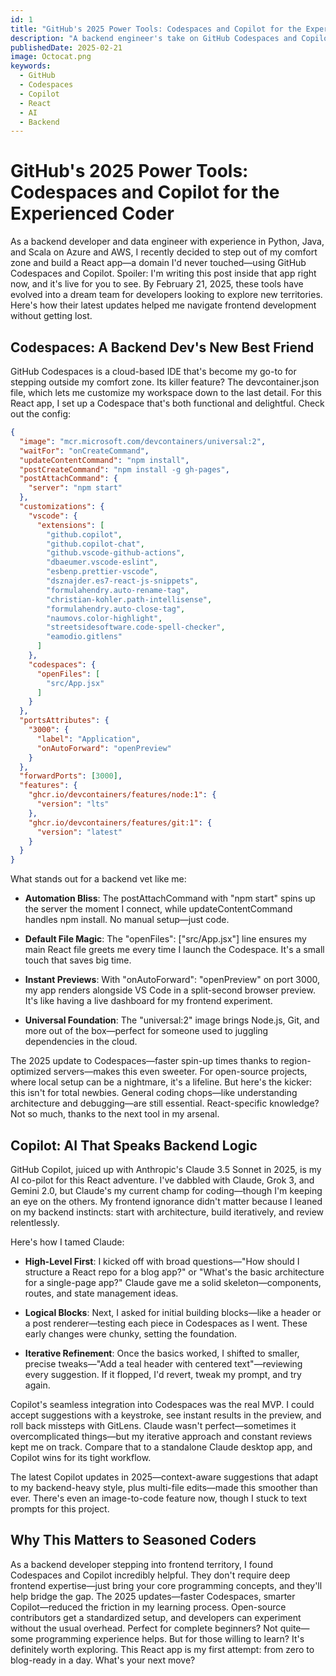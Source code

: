 ```yaml
---
id: 1
title: "GitHub's 2025 Power Tools: Codespaces and Copilot for the Experienced Coder"
description: "A backend engineer's take on GitHub Codespaces and Copilot's latest updates—building a React app with no prior React experience, powered by cloud dev and AI."
publishedDate: 2025-02-21
image: Octocat.png
keywords:
  - GitHub
  - Codespaces
  - Copilot
  - React
  - AI
  - Backend
---
```


# GitHub's 2025 Power Tools: Codespaces and Copilot for the Experienced Coder

As a backend developer and data engineer with experience in Python, Java, and Scala on Azure and AWS, I recently decided to step out of my comfort zone and build a React app—a domain I'd never touched—using GitHub Codespaces and Copilot. Spoiler: I'm writing this post inside that app right now, and it's live for you to see. By February 21, 2025, these tools have evolved into a dream team for developers looking to explore new territories. Here's how their latest updates helped me navigate frontend development without getting lost.

## Codespaces: A Backend Dev's New Best Friend

GitHub Codespaces is a cloud-based IDE that's become my go-to for stepping outside my comfort zone. Its killer feature? The devcontainer.json file, which lets me customize my workspace down to the last detail. For this React app, I set up a Codespace that's both functional and delightful. Check out the config:

```json
{
  "image": "mcr.microsoft.com/devcontainers/universal:2",
  "waitFor": "onCreateCommand",
  "updateContentCommand": "npm install",
  "postCreateCommand": "npm install -g gh-pages",
  "postAttachCommand": {
    "server": "npm start"
  },
  "customizations": {
    "vscode": {
      "extensions": [
        "github.copilot",
        "github.copilot-chat",
        "github.vscode-github-actions",
        "dbaeumer.vscode-eslint",
        "esbenp.prettier-vscode",
        "dsznajder.es7-react-js-snippets",
        "formulahendry.auto-rename-tag",
        "christian-kohler.path-intellisense",
        "formulahendry.auto-close-tag",
        "naumovs.color-highlight",
        "streetsidesoftware.code-spell-checker",
        "eamodio.gitlens"
      ]
    },
    "codespaces": {
      "openFiles": [
        "src/App.jsx"
      ]
    }
  },
  "portsAttributes": {
    "3000": {
      "label": "Application",
      "onAutoForward": "openPreview"
    }
  },
  "forwardPorts": [3000],
  "features": {
    "ghcr.io/devcontainers/features/node:1": {
      "version": "lts"
    },
    "ghcr.io/devcontainers/features/git:1": {
      "version": "latest"
    }
  }
}
```

What stands out for a backend vet like me:

* **Automation Bliss**: The postAttachCommand with "npm start" spins up the server the moment I connect, while updateContentCommand handles npm install. No manual setup—just code.

* **Default File Magic**: The "openFiles": ["src/App.jsx"] line ensures my main React file greets me every time I launch the Codespace. It's a small touch that saves big time.

* **Instant Previews**: With "onAutoForward": "openPreview" on port 3000, my app renders alongside VS Code in a split-second browser preview. It's like having a live dashboard for my frontend experiment.

* **Universal Foundation**: The "universal:2" image brings Node.js, Git, and more out of the box—perfect for someone used to juggling dependencies in the cloud.

The 2025 update to Codespaces—faster spin-up times thanks to region-optimized servers—makes this even sweeter. For open-source projects, where local setup can be a nightmare, it's a lifeline. But here's the kicker: this isn't for total newbies. General coding chops—like understanding architecture and debugging—are still essential. React-specific knowledge? Not so much, thanks to the next tool in my arsenal.

## Copilot: AI That Speaks Backend Logic

GitHub Copilot, juiced up with Anthropic's Claude 3.5 Sonnet in 2025, is my AI co-pilot for this React adventure. I've dabbled with Claude, Grok 3, and Gemini 2.0, but Claude's my current champ for coding—though I'm keeping an eye on the others. My frontend ignorance didn't matter because I leaned on my backend instincts: start with architecture, build iteratively, and review relentlessly.

Here's how I tamed Claude:

* **High-Level First**: I kicked off with broad questions—"How should I structure a React repo for a blog app?" or "What's the basic architecture for a single-page app?" Claude gave me a solid skeleton—components, routes, and state management ideas.

* **Logical Blocks**: Next, I asked for initial building blocks—like a header or a post renderer—testing each piece in Codespaces as I went. These early changes were chunky, setting the foundation.

* **Iterative Refinement**: Once the basics worked, I shifted to smaller, precise tweaks—"Add a teal header with centered text"—reviewing every suggestion. If it flopped, I'd revert, tweak my prompt, and try again.

Copilot's seamless integration into Codespaces was the real MVP. I could accept suggestions with a keystroke, see instant results in the preview, and roll back missteps with GitLens. Claude wasn't perfect—sometimes it overcomplicated things—but my iterative approach and constant reviews kept me on track. Compare that to a standalone Claude desktop app, and Copilot wins for its tight workflow.

The latest Copilot updates in 2025—context-aware suggestions that adapt to my backend-heavy style, plus multi-file edits—made this smoother than ever. There's even an image-to-code feature now, though I stuck to text prompts for this project.

## Why This Matters to Seasoned Coders

As a backend developer stepping into frontend territory, I found Codespaces and Copilot incredibly helpful. They don't require deep frontend expertise—just bring your core programming concepts, and they'll help bridge the gap. The 2025 updates—faster Codespaces, smarter Copilot—reduced the friction in my learning process. Open-source contributors get a standardized setup, and developers can experiment without the usual overhead. Perfect for complete beginners? Not quite—some programming experience helps. But for those willing to learn? It's definitely worth exploring. This React app is my first attempt: from zero to blog-ready in a day. What's your next move?
